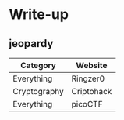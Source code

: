 # Write-up
## jeopardy
Category | Website
-- | --
Everything | Ringzer0
Cryptography | Criptohack
Everything | picoCTF

